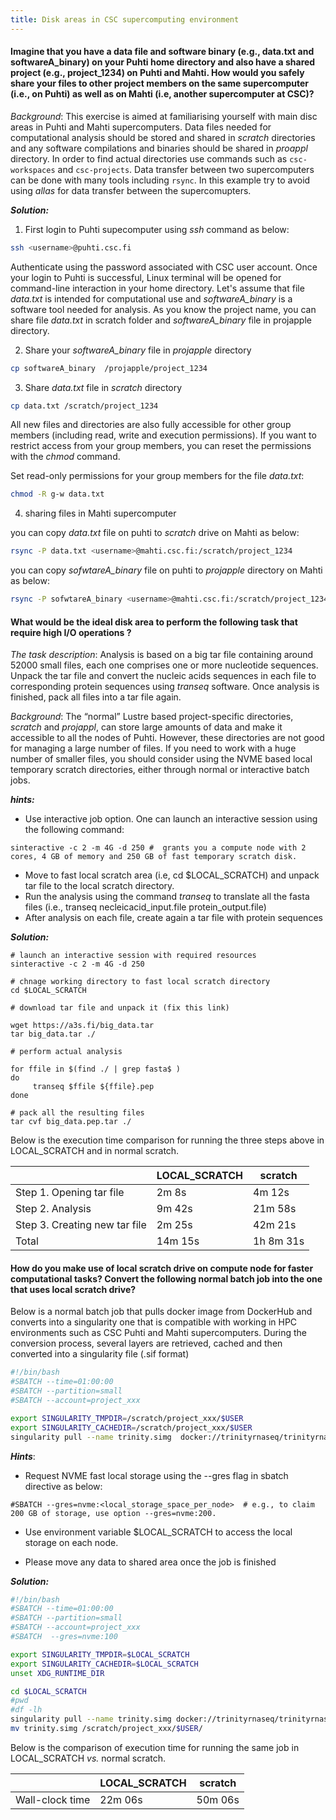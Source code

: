 ```yaml
---
title: Disk areas in CSC supercomputing environment
---
```


#### Imagine that you have a data file and software binary (e.g., data.txt and softwareA_binary) on your Puhti home directory and  also have a shared project (e.g., project_1234) on Puhti and Mahti. How would you safely share your files to other project members on the same supercomputer (i.e., on Puhti) as well as on Mahti (i.e, another supercomputer at CSC)?

*Background*: This exercise is aimed at familiarising yourself with main disc areas in Puhti and Mahti supercomputers. Data files needed for computational analysis should be stored and shared in *scratch* directories and any software compilations and binaries should be shared in *proappl* directory. In order to find actual directories use commands such as `csc-workspaces` and `csc-projects`. Data transfer between two supercomputers can be done with many tools including `rsync`. In this example try to avoid using *allas* for data transfer between the supercomupters. 

***Solution:***

1. First login to Puhti supecomputer using *ssh* command as below:

```bash
ssh <username>@puhti.csc.fi
```
Authenticate using the password associated with CSC user account. Once your login to Puhti is successful, Linux terminal will be opened for command-line interaction in your home directory. Let's assume that file *data.txt* is intended for computational use and *softwareA_binary* is a software tool needed for analysis. As you know the project name, you can share file *data.txt* in scratch folder and *softwareA_binary* file in projapple directory.

2. Share your *softwareA_binary* file in *projapple* directory

```bash
cp softwareA_binary  /projapple/project_1234
````

3. Share *data.txt* file in *scratch* directory
```bash
cp data.txt /scratch/project_1234
```
All new files and directories are also fully accessible for other group members (including read, write and execution permissions). If you want to restrict access from your group members, you can reset the permissions with the *chmod* command.

Set read-only permissions for your group members for the file *data.txt*:

```bash
chmod -R g-w data.txt
```
4. sharing files in Mahti supercomputer

you can copy *data.txt* file on puhti to *scratch* drive on Mahti as below:

```bash
rsync -P data.txt <username>@mahti.csc.fi:/scratch/project_1234
```
you can copy *sofwtareA_binary* file on puhti to *projapple* directory on Mahti as below:

```bash
rsync -P sofwtareA_binary <username>@mahti.csc.fi:/scratch/project_1234
```

#### What would be the ideal disk area to perform the following task that require high I/O operations ?
*The task description*: Analysis is based on a big tar file containing around 52000 small files, each one comprises one or more nucleotide sequences. Unpack the tar file and convert the nucleic acids sequences in each file to corresponding protein sequences using *transeq* software. Once analysis is finished, pack all files into a tar file again.

*Background*: The “normal” Lustre based project-specific directories, *scratch* and *projappl*, can store large amounts of data and make it accessible to all the nodes of Puhti. However, these directories are not good for managing a large number of files.  If you need to work with a huge number of smaller files, you should consider using the NVME based local temporary scratch directories, either through normal or interactive batch jobs.

***hints:***
- Use interactive job option. One can launch an interactive session using the following command:
```text
sinteractive -c 2 -m 4G -d 250 #  grants you a compute node with 2 cores, 4 GB of memory and 250 GB of fast temporary scratch disk.
```
- Move to fast local scratch area (i.e, cd $LOCAL_SCRATCH) and unpack tar file to the local scratch directory.
- Run the analysis using the command *transeq* to translate all the fasta files (i.e., transeq necleicacid_input.file  protein_output.file)
- After analysis on each file, create again a tar file with protein sequences

***Solution:***

```
# launch an interactive session with required resources
sinteractive -c 2 -m 4G -d 250

# chnage working directory to fast local scratch directory
cd $LOCAL_SCRATCH

# download tar file and unpack it (fix this link)

wget https://a3s.fi/big_data.tar
tar big_data.tar ./

# perform actual analysis

for ffile in $(find ./ | grep fasta$ )
do
     transeq $ffile ${ffile}.pep
done 

# pack all the resulting files
tar cvf big_data.pep.tar ./

```

Below is the execution time comparison for running the three steps above in LOCAL_SCRATCH and in normal scratch.  

|                               | LOCAL_SCRATCH |         scratch|
|-------------------------------|---------------|----------------|    
|Step 1. Opening tar file       | 2m 8s         |   4m 12s       |
|Step 2. Analysis               | 9m 42s        |   21m 58s      |
|Step 3. Creating new tar file  | 2m 25s        |   42m 21s      | 
|Total                          | 14m 15s       |   1h 8m 31s    |
              
 
#### How do you make use of local scratch drive on compute node for faster computational tasks? Convert the following normal batch job into the one that uses local scratch drive?

Below is a normal batch job that pulls docker image from DockerHub and converts into a singularity one that is compatible with working in HPC environments such as CSC Puhti and Mahti supercomputers. During the conversion process, several layers are retrieved, cached and then converted into a singularity file (.sif format)

```bash
#!/bin/bash
#SBATCH --time=01:00:00
#SBATCH --partition=small
#SBATCH --account=project_xxx

export SINGULARITY_TMPDIR=/scratch/project_xxx/$USER
export SINGULARITY_CACHEDIR=/scratch/project_xxx/$USER
singularity pull --name trinity.simg  docker://trinityrnaseq/trinityrnaseq
```

***Hints***:
- Request NVME fast local storage using the --gres flag  in sbatch directive as below:

```
#SBATCH --gres=nvme:<local_storage_space_per_node>  # e.g., to claim 200 GB of storage, use option --gres=nvme:200. 

```
- Use environment variable $LOCAL_SCRATCH to access the local storage on each node.

- Please move any data to shared area once  the job is finished


***Solution:***

```bash
#!/bin/bash
#SBATCH --time=01:00:00
#SBATCH --partition=small
#SBATCH --account=project_xxx
#SBATCH  --gres=nvme:100

export SINGULARITY_TMPDIR=$LOCAL_SCRATCH
export SINGULARITY_CACHEDIR=$LOCAL_SCRATCH
unset XDG_RUNTIME_DIR

cd $LOCAL_SCRATCH
#pwd
#df -lh
singularity pull --name trinity.simg docker://trinityrnaseq/trinityrnaseq
mv trinity.simg /scratch/project_xxx/$USER/                                                            
```

Below is the comparison of execution time for running the same job in LOCAL_SCRATCH *vs.* normal scratch.  

|                               | LOCAL_SCRATCH |         scratch|
|-------------------------------|---------------|----------------|    
|Wall-clock time     |22m 06s      |  50m 06s        |

